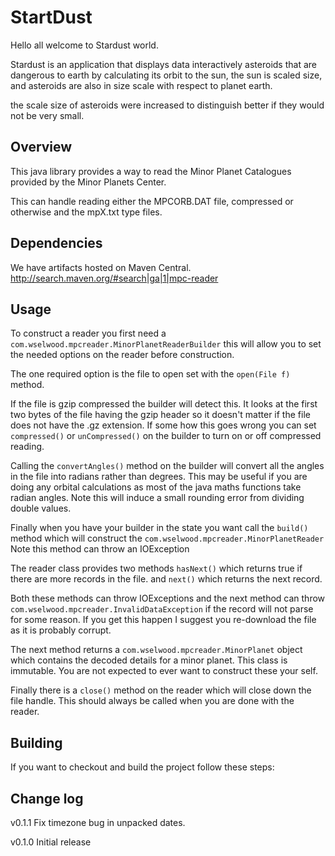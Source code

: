 # StartDust #

Hello all welcome to Stardust world.

Stardust is an application that displays data interactively asteroids that are dangerous to earth by calculating its orbit to the sun, the sun is scaled size, and asteroids are also in size scale with respect to planet earth.

the scale size of asteroids were increased to distinguish better if they would not be very small.

## Overview ##

This java library provides a way to read the Minor Planet Catalogues provided by the Minor Planets Center.

This can handle reading either the MPCORB.DAT file, compressed or otherwise and the mpX.txt type files.

## Dependencies ##

We have artifacts hosted on Maven Central. http://search.maven.org/#search|ga|1|mpc-reader 


## Usage ##

To construct a reader you first need a ```com.wselwood.mpcreader.MinorPlanetReaderBuilder``` this will allow you to set the needed options on the reader before construction.

The one required option is the file to open set with the ```open(File f)``` method.

If the file is gzip compressed the builder will detect this. It looks at the first two bytes of the file having the gzip header so it doesn't matter if the file does not have the .gz extension. If some how this goes wrong you can set ```compressed()``` or ```unCompressed()``` on the builder to turn on or off compressed reading.

Calling the ```convertAngles()``` method on the builder will convert all the angles in the file into radians rather than degrees. This may be useful if you are doing any orbital calculations as most of the java maths functions take radian angles. Note this will induce a small rounding error from dividing double values.

Finally when you have your builder in the state you want call the ```build()``` method which will construct the ```com.wselwood.mpcreader.MinorPlanetReader``` Note this method can throw an IOException

The reader class provides two methods ```hasNext()``` which returns true if there are more records in the file. and ```next()``` which returns the next record.

Both these methods can throw IOExceptions and the next method can throw ```com.wselwood.mpcreader.InvalidDataException``` if the record will not parse for some reason. If you get this happen I suggest you re-download the file as it is probably corrupt.

The next method returns a ```com.wselwood.mpcreader.MinorPlanet``` object which contains the decoded details for a minor planet. This class is immutable. You are not expected to ever want to construct these your self.

Finally there is a ```close()``` method on the reader which will close down the file handle. This should always be called when you are done with the reader.


## Building ##

If you want to checkout and build the project follow these steps:

## Change log ##

v0.1.1 Fix timezone bug in unpacked dates.

v0.1.0 Initial release